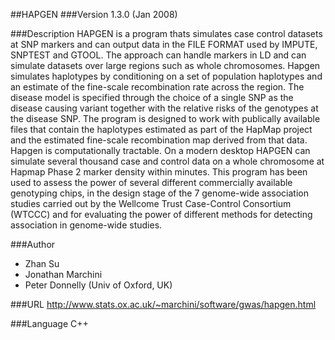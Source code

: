 ##HAPGEN
###Version
1.3.0 (Jan 2008)

###Description
HAPGEN is a program thats simulates case control datasets at SNP markers and can output data in the FILE FORMAT used by IMPUTE, SNPTEST and GTOOL. The approach can handle markers in LD and can simulate datasets over large regions such as whole chromosomes. Hapgen simulates haplotypes by conditioning on a set of population haplotypes and an estimate of the fine-scale recombination rate across the region. The disease model is specified through the choice of a single SNP as the disease causing variant together with the relative risks of the genotypes at the disease SNP. The program is designed to work with publically available files that contain the haplotypes estimated as part of the HapMap project and the estimated fine-scale recombination map derived from that data. Hapgen is computationally tractable. On a modern desktop HAPGEN can simulate several thousand case and control data on a whole chromosome at Hapmap Phase 2 marker density within minutes. This program has been used to assess the power of several different commercially available genotyping chips, in the design stage of the 7 genome-wide association studies carried out by the Wellcome Trust Case-Control Consortium (WTCCC) and for evaluating the power of different methods for detecting association in genome-wide studies.

###Author
* Zhan Su
* Jonathan Marchini
* Peter Donnelly (Univ of Oxford, UK)

###URL
http://www.stats.ox.ac.uk/~marchini/software/gwas/hapgen.html

###Language
C++


